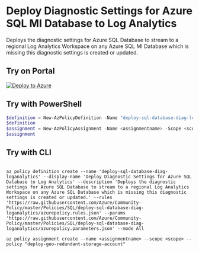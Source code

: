 # Deploy Diagnostic Settings for Azure SQL MI Database to Log Analytics

Deploys the diagnostic settings for Azure SQL Database to stream to a regional Log Analytics Workspace on any Azure SQL MI Database which is missing this diagnostic settings is created or updated.

## Try on Portal

[![Deploy to Azure](http://azuredeploy.net/deploybutton.png)](https://portal.azure.com/#blade/Microsoft_Azure_Policy/CreatePolicyDefinitionBlade/uri/https%3A%2F%2Fraw.githubusercontent.com%2FAzure%2FCommunity-policy%2Fmaster%2FPolicies%2FSQL%2Fdeploy-sql-database-diag-loganalytics%2Fazurepolicy.json)

## Try with PowerShell

````powershell
$definition = New-AzPolicyDefinition -Name "deploy-sql-database-diag-loganalytics" -DisplayName "Deploy Diagnostic Settings for Azure SQL Database to Log Analytics" -description "Deploys the diagnostic settings for Azure SQL Database to stream to a regional Log Analytics Workspace on any Azure SQL Database which is missing this diagnostic settings is created or updated." -Policy 'https://raw.githubusercontent.com/Azure/Community-Policy/master/Policies/SQL/deploy-sql-database-diag-loganalytics/azurepolicy.rules.json' -Parameter 'https://raw.githubusercontent.com/Azure/Community-Policy/master/Policies/SQL/deploy-sql-database-diag-loganalytics/azurepolicy.parameters.json' -Mode All
$definition
$assignment = New-AzPolicyAssignment -Name <assignmentname> -Scope <scope> -PolicyDefinition $definition
$assignment 
````

## Try with CLI

````cli

az policy definition create --name 'deploy-sql-database-diag-loganalytics' --display-name 'Deploy Diagnostic Settings for Azure SQL Database to Log Analytics' --description 'Deploys the diagnostic settings for Azure SQL Database to stream to a regional Log Analytics Workspace on any Azure SQL Database which is missing this diagnostic settings is created or updated.' --rules 'https://raw.githubusercontent.com/Azure/Community-Policy/master/Policies/SQL/deploy-sql-database-diag-loganalytics/azurepolicy.rules.json' --params 'https://raw.githubusercontent.com/Azure/Community-Policy/master/Policies/SQL/deploy-sql-database-diag-loganalytics/azurepolicy.parameters.json' --mode All

az policy assignment create --name <assignmentname> --scope <scope> --policy "deploy-geo-redundant-storage-account" 

````